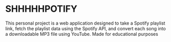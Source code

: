 # SHHHHHPOTIFY
This personal project is a web application designed to take a Spotify playlist link, fetch the playlist data using the Spotify API, and convert each song into a downloadable MP3 file using YouTube. Made for educational purposes 
